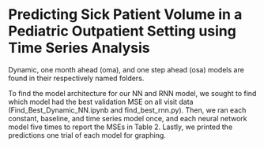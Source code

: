 # Predicting Sick Patient Volume in a Pediatric Outpatient Setting using Time Series Analysis

Dynamic, one month ahead (oma), and one step ahead (osa) models are found in their respectively named folders.

To find the model architecture for our NN and RNN model, we sought to find which model had the best validation MSE on all visit data (Find_Best_Dynamic_NN.ipynb and find_best_rnn.py). Then, we ran each constant, baseline, and time series model once, and each neural network model five times to report the MSEs in Table 2. Lastly, we printed the predictions one trial of each model for graphing.